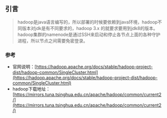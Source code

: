 ## 引言

> hadoop是java语言编写的，所以部署的时候要依赖到java环境，hadoop不同版本对jdk是有不同要求的，hadoop 3.x 的就要求要用到jdk8的版本。hadoop集群的namenode是通过SSH来启动和停止各节点上面的各种守护进程，所以节点之间需要免密登录。

### 参考

* 官网说明：[https://hadoop.apache.org/docs/stable/hadoop-project-dist/hadoop-common/SingleCluster.html](https://hadoop.apache.org/docs/stable/hadoop-project-dist/hadoop-common/SingleCluster.html)
* hadoop下载地址：[https://mirrors.tuna.tsinghua.edu.cn/apache/hadoop/common/current2/](https://mirrors.tuna.tsinghua.edu.cn/apache/hadoop/common/current2/)



